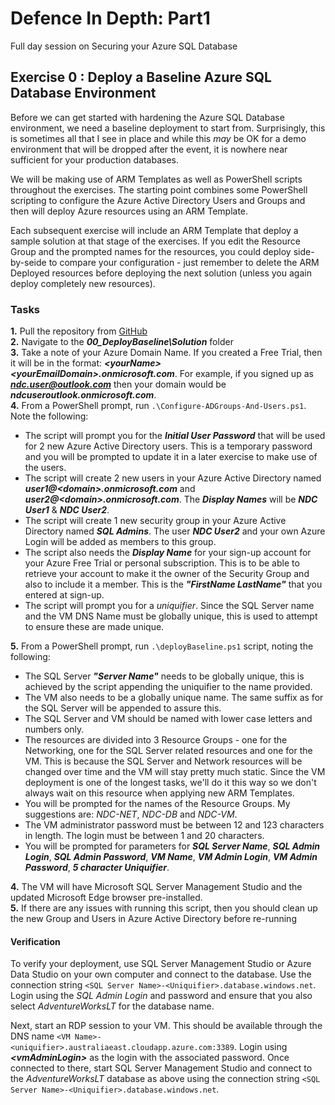 # Defence In Depth: Part1
Full day session on Securing your Azure SQL Database


## Exercise 0 : Deploy a Baseline Azure SQL Database Environment

Before we can get started with hardening the Azure SQL Database environment, we need a baseline deployment to start from. Surprisingly, this is sometimes all that I see in place and while this *may* be OK for a demo environment that will be dropped after the event, it is nowhere near sufficient for your production databases.

We will be making use of ARM Templates as well as PowerShell scripts throughout the exercises. The starting point combines some PowerShell scripting to configure the Azure Active Directory Users and Groups and then will deploy Azure resources using an ARM Template.

Each subsequent exercise will include an ARM Template that deploy a sample solution at that stage of the exercises. If you edit the Resource Group and the prompted names for the resources, you could deploy side-by-seide to compare your configuration - just remember to delete the ARM Deployed resources before deploying the next solution (unless you again deploy completely new resources).

### Tasks  

**1.** Pull the repository from [GitHub](https://github.com/cairneym/DefenceInDepth.git)  
**2.** Navigate to the ***00_DeployBaseline\Solution*** folder  
**3.** Take a note of your Azure Domain Name.  If you created a Free Trial, then it will be in the format: ***\<yourName\>\<yourEmailDomain\>.onmicrosoft.com***. For example, if you signed up as ***ndc.user@outlook.com*** then your domain would be ***ndcuseroutlook.onmicrosoft.com***.  
**4.** From a PowerShell prompt, run ``.\Configure-ADGroups-And-Users.ps1``. Note the following:  
*   The script will prompt you for the ***Initial User Password*** that will be used for 2 new Azure Active Directory users.  This is a temporary password and you will be prompted to update it in a later exercise to make use of the users.       
*   The script will create 2 new users in your Azure Active Directory named ***user1@\<domain\>.onmicrosoft.com*** and ***user2@\<domain\>.onmicrosoft.com***. The ***Display Names*** will be ***NDC User1*** & ***NDC User2***.    
*   The script will create 1 new security group in your Azure Active Directory named ***SQL Admins***. The user ***NDC User2*** and your own Azure Login will be added as members to this group.
*   The script also needs the ***Display Name*** for your sign-up account for your Azure Free Trial or personal subscription. This is to be able to retrieve your account to make it the owner of the Security Group and also to include it a member. This is the ***"FirstName LastName"*** that you entered at sign-up.  
*   The script will prompt you for a *uniquifier*. Since the SQL Server name and the VM DNS Name must be globally unique, this is used to attempt to ensure these are made unique.

**5.** From a PowerShell prompt, run ``.\deployBaseline.ps1`` script, noting the following:  
*   The SQL Server ***"Server Name"*** needs to be globally unique, this is achieved by the script appending the uniquifier to the name provided.  
*   The VM also needs to be a globally unique name. The same suffix as for the SQL Server will be appended to assure this.  
*   The SQL Server and VM should be named with lower case letters and numbers only.  
*   The resources are divided into 3 Resource Groups - one for the Networking, one for the SQL Server related resources and one for the VM. This is because the SQL Server and Network resources will be changed over time and the VM will stay pretty much static. Since the VM deployment is one of the longest tasks, we'll do it this way so we don't always wait on this resource when applying new ARM Templates.  
*   You will be prompted for the names of the Resource Groups. My suggestions are: *NDC-NET*, *NDC-DB* and *NDC-VM*.     
*   The VM administrator password must be between 12 and 123 characters in length. The login must be between 1 and 20 characters.  
*   You will be prompted for parameters for ***SQL Server Name***, ***SQL Admin Login***, ***SQL Admin Password***, ***VM Name***, ***VM Admin Login***, ***VM Admin Password***, ***5 character Uniquifier***.  

**4.** The VM will have Microsoft SQL Server Management Studio and the updated Microsoft Edge browser pre-installed.  
**5.** If there are any issues with running this script, then you should clean up the new Group and Users in Azure Active Directory before re-running


#### Verification

To verify your deployment, use SQL Server Management Studio or Azure Data Studio on your own computer and connect to the database.  Use the connection string ``<SQL Server Name>-<Uniquifier>.database.windows.net``.  Login using the *SQL Admin Login* and password and ensure that you also select *AdventureWorksLT* for the database name.

Next, start an RDP session to your VM. This should be available through the DNS name ``<VM Name>-<uniquifier>.australiaeast.cloudapp.azure.com:3389``. Login using ***\<vmAdminLogin>*** as the login with the associated password. Once connected to there, start SQL Server Management Studio and connect to the *AdventureWorksLT* database as above using the connection string ``<SQL Server Name>-<Uniquifier>.database.windows.net``.

